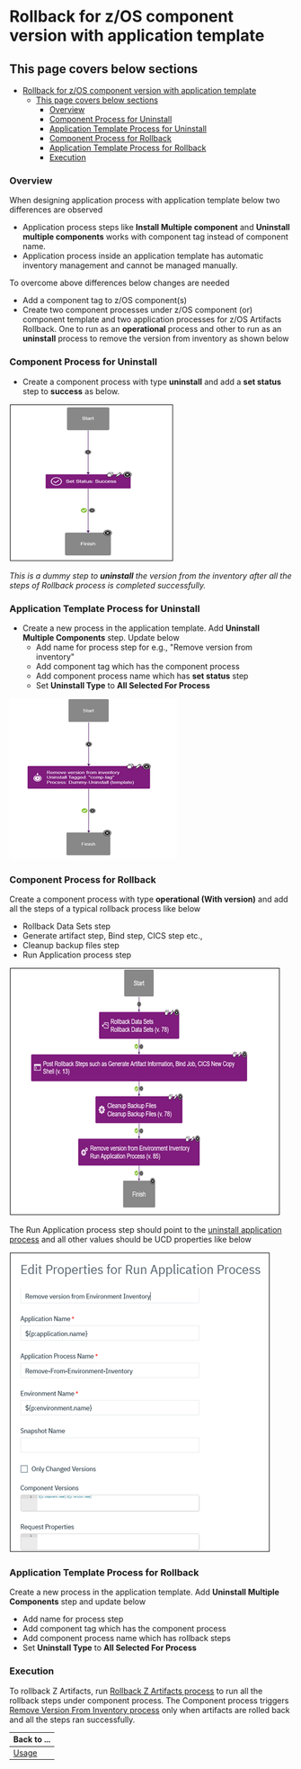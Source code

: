 # Rollback for z/OS component version with application template

## This page covers below sections

- [Rollback for z/OS component version with application template](#rollback-for-zos-component-version-with-application-template)
  - [This page covers below sections](#this-page-covers-below-sections)
    - [Overview](#overview)
    - [Component Process for Uninstall](#component-process-for-uninstall)
    - [Application Template Process for Uninstall](#application-template-process-for-uninstall)
    - [Component Process for Rollback](#component-process-for-rollback)
    - [Application Template Process for Rollback](#application-template-process-for-rollback)
    - [Execution](#execution)

### Overview

When designing application process with application template below two differences are observed

* Application process steps like **Install Multiple component** and **Uninstall multiple components** works with component tag instead of component name.
* Application process inside an application template has automatic inventory management and cannot be managed manually.

To overcome above differences below changes are needed

* Add a component tag to z/OS component(s)
* Create two component processes under z/OS component (or) component template and two application processes for z/OS Artifacts Rollback.
One to run as an **operational** process and other to run as an **uninstall** process to remove the version from inventory as shown below

### Component Process for Uninstall

* Create a component process with type **uninstall** and add a **set status** step to **success** as below.

[![set-status-to-success-step](../media/set-status-to-success-step.png)](../media/set-status-to-success-step.png)

_This is a dummy step to **uninstall** the version from the inventory after all the steps of Rollback process is completed successfully._

### Application Template Process for Uninstall

* Create a new process in the application template. Add **Uninstall Multiple Components** step. Update below
  * Add name for process step for e.g., "Remove version from inventory"
  * Add component tag which has the component process
  * Add component process name which has **set status** step
  * Set **Uninstall Type** to **All Selected For Process**

[![remove-version-from-inventory-app-process](../media/remove-version-from-inventory-app-process.png)](../media/remove-version-from-inventory-app-process.png)

### Component Process for Rollback

Create a component process with type **operational (With version)** and add all the steps of a typical rollback process like below

* Rollback Data Sets step
* Generate artifact step, Bind step, CICS step etc.,
* Cleanup backup files step
* Run Application process step

[![operational-component-process-for-rollback-with-template](../media/operational-component-process-for-rollback-with-template.png)](../media/operational-component-process-for-rollback-with-template.png)

The Run Application process step should point to the [uninstall application process](#application-template-process-for-uninstall) and all other values should be UCD properties like below

[![properties-for-run-uninstall-application-process](../media/properties-for-run-uninstall-application-process.png)](../media/properties-for-run-uninstall-application-process.png)

### Application Template Process for Rollback

Create a new process in the application template. Add **Uninstall Multiple Components** step and update below

* Add name for process step
* Add component tag which has the component process
* Add component process name which has rollback steps
* Set **Uninstall Type** to **All Selected For Process**

### Execution

To rollback Z Artifacts, run [Rollback Z Artifacts process](#application-template-process-for-rollback) to run all the rollback steps under component process.
The Component process triggers [Remove Version From Inventory process](#application-template-process-for-uninstall) only when artifacts are rolled back and all the steps ran successfully.

| Back to ...          |
|----------------------|
| [Usage](../usage.md) |
